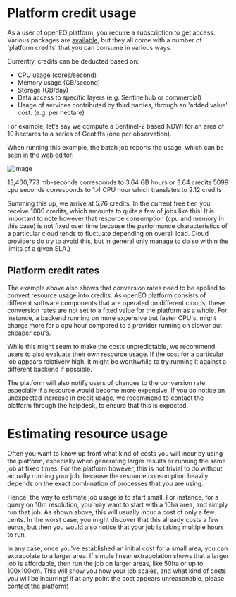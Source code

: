 # Platform credit usage

As a user of openEO platform, you require a subscription to get access. Various packages are [available](https://openeo.cloud/#plans), 
but they all come with a number of 'platform credits' that you can consume in various ways.

Currently, credits can be deducted based on:

- CPU usage (cores/second)
- Memory usage (GB/second)
- Storage (GB/day)
- Data access to specific layers (e.g. Sentinelhub or commercial)
- Usage of services contributed by third parties, through an 'added value' cost. (e.g. per hectare)

For example, let's say we compute a Sentinel-2 based NDWI for an area of 10 hectares to a series of Geotiffs (one per observation). 

When running this example, the batch job reports the usage, which can be seen in the [web editor](https://editor.openeo.cloud):

![image](https://user-images.githubusercontent.com/5937096/159861044-d758443f-9056-4474-909f-ebd8400de9dd.png)

13,400,773 mb-seconds corresponds to 3.64 GB hours or 3.64 credits
5099 cpu seconds corresponds to 1.4 CPU hour which translates to 2.12 credits

Summing this up, we arrive at 5.76 credits. In the current free tier, you receive 1000 credits, which amounts to quite a few of jobs like this!
It is important to note however that resource consumption (cpu and memory in this case) is not fixed over time because the
performance characteristics of a particular cloud tends to fluctuate depending on overall load. 
Cloud providers do try to avoid this, but in general only manage to do so within the limits of a given SLA.)

## Platform credit rates

The example above also shows that conversion rates need to be applied to convert resource usage into credits. 
As openEO platform consists of different software components that are operated on different clouds, these conversion rates are not set to a fixed value 
for the platform as a whole. For instance, a backend running on more expensive but faster CPU's, might charge more for a cpu hour compared to a provider
running on slower but cheaper cpu's.

While this might seem to make the costs unpredictable, we recommend users to also evaluate their own resource usage. 
If the cost for a particular job appears relatively high, it might be worthwhile to try running it against a different backend if possible.

The platform will also notify users of changes to the conversion rate, especially if a resource would become more expensive. 
If you do notice an unexpected increase in credit usage, we recommend to contact the platform through the helpdesk, to ensure that this is expected.

# Estimating resource usage

Often you want to know up front what kind of costs you will incur by using the platform, especially when generating larger results 
or running the same job at fixed times. For the platform however, this is not trivial to do without actually running your job, because the resource 
consumption heavily depends on the exact combination of processes that you are using. 

Hence, the way to estimate job usage is to start small. For instance, for a query on 10m resolution, you may want to start with a 10ha area,
and simply run that job. As shown above, this will usually incur a cost of only a few cents. In the worst case, you might discover that this already 
costs a few euros, but then you would also notice that your job is taking multiple hours to run.

In any case, once you've established an initial cost for a small area, you can extrapolate to a larger area. If simple linear extrapolation shows that 
a larger job is affordable, then run the job on larger areas, like 50ha or up to 100x100km. This will show you how your job scales, 
and what kind of costs you will be incurring! If at any point the cost appears unreasonable, please contact the platform!


